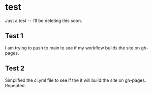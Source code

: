 # test

Just a test -- I'll be deleting this soon.

## Test 1

I am trying to push to main to see if my workflow builds the site on gh-pages.

## Test 2

Simplified the ci.yml file to see if the it will build the site on gh-pages. Repeated.
